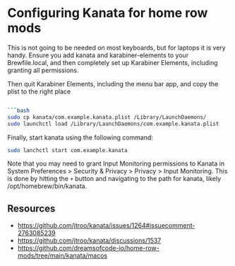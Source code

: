 # Configuring Kanata for home row mods

This is not going to be needed on most keyboards, but for laptops it is
very handy. Ensure you add kanata and karabiner-elements to your Brewfile.local,
and then completely set up Karabiner Elements, including granting all permissions.

Then quit Karabiner Elements, including the menu bar app, and copy the plist to the
right place
```bash

```bash
sudo cp kanata/com.example.kanata.plist /Library/LaunchDaemons/
sudo launchctl load /Library/LaunchDaemons/com.example.kanata.plist
```

Finally, start kanata using the following command:

```bash
sudo lanchctl start com.example.kanata
```

Note that you may need to grant Input Monitoring permissions to Kanata in
System Preferences > Security & Privacy > Privacy > Input Monitoring. This is done by
hitting the `+` button and navigating to the path for kanata,
likely /opt/homebrew/bin/kanata.

## Resources

- https://github.com/jtroo/kanata/issues/1264#issuecomment-2763085239
- https://github.com/jtroo/kanata/discussions/1537
- https://github.com/dreamsofcode-io/home-row-mods/tree/main/kanata/macos
